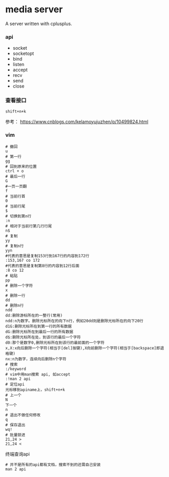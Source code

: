 # media server
A server written with cplusplus.

### api
- socket
- socketopt
- bind
- listen
- accept
- recv
- send
- close


### 查看接口

```
shift+n+k
```

参考： https://www.cnblogs.com/kelamoyujuzhen/p/10499824.html

### vim
```
# 撤回
u 
# 第一行
gg
# 回到原来的位置
ctrl + o
# 最后一行
G
#一页一页翻
f 
# 当前行首
0
# 当前行尾
$
# 切换到第n行
:n
# 相对于当前行第几行行尾
n$
# 复制
yy
# 复制n行
yyn
#代表的意思是复制153行到167行的内容到172行
:153,167 co 172
#代表的意思是复制第8行的内容到12行后面
:8 co 12
# 粘贴
pp
# 删除一个字符
x
# 删除一行
dd
# 删除n行
ndd
dd:删除游标所在的一整行(常用)
ndd:n为数字。删除光标所在的向下n行，例如20dd则是删除光标所在的向下20行
d1G:删除光标所在到第一行的所有数据
dG:删除光标所在到最后一行的所有数据
d$:删除光标所在处，到该行的最后一个字符
d0:那个是数字0,删除光标所在到该行的最前面的一个字符
x,X:x向后删除一个字符(相当于[del]按键),X向前删除一个字符(相当于[backspace]即退格键)
nx:n为数字，连续向后删除n个字符
# 搜索
:/keyword 
# vim中用man搜索 api, 如accept
:!man 2 api
# 定位api
光标移到apiname上，shift+n+k
# 上一个
N
下一个
n
# 退出不做任何修改
q
# 保存退出
wq!
# 批量锁进
21,24 >
21,24 <
```

终端查询api
```
# 并不是所有的api都有文档，搜索不到的还需自己安装
man 2 api
```

